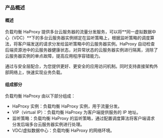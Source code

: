 ### 产品概述

#### 概述

负载均衡 HaProxy 提供多台云服务器的流量分发服务，可以将**同一虚拟数据中心（VDC）**下的多台云服务器实例绑定在监听策略上，根据监听策略的调度算法，将客户端发送的请求分发给监听策略中的云服务器实例。HaProxy 自动检查后端资源池中的云服务器健康状态，对异常状态的云服务器实例进行隔离，消除了云服务器实例的单点故障，提高应用程序容错能力。

通过与安全层配合，为您提供更好、更安全的应用访问机制。同时支持直接架构外部网络上，快速实现业务负载。



#### 组成部分

负载均衡 HaProxy 由以下部分组成：

- HaProxy 实例：负载均衡 HaProxy 实例，用于流量分发。
- VIP（virtual IP）：负载均衡 HaProxy 为客户端提供服务的 IP 地址。
- 监听策略：负载均衡 HaProxy 的监听策略，通过配置调度算法将客户端请求分发后端多台云服务器实例进行处理。
- VDC/虚拟数据中心：负载均衡 HaProxy 的网络环境。
